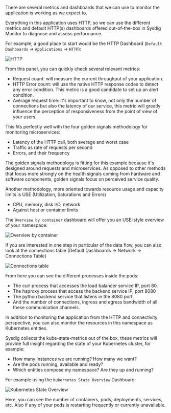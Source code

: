 There are several metrics and dashboards that we can use to monitor the application is working as we expect to.

Everything in this application uses HTTP, so we can use the different metrics and default HTTP(s) dashboards offered out-of-the-box in Sysdig Monitor to diagnose and assess performance.

For example, a good place to start would be the HTTP Dashboard (`Default Dashboards` → `Applications` → `HTTP`):

![HTTP](/sysdig/scenarios/monitor-lab05/assets/image05.png)

From this panel, you can quickly check several relevant metrics:

- Request count: will measure the current throughput of your application.
- HTTP Error count: will use the native HTTP response codes to detect any error condition. This metric is a good candidate to set up an alert condition.
- Average request time: it's important to know, not only the number of connections but also the latency of our service, this metric will greatly influence the perception of responsiveness from the point of view of your users.

This fits perfectly well with the four golden signals methodology for monitoring microservices:

- Latency of the HTTP call, both average and worst case
- Traffic as rate of requests per second
- Errors, and their frequency

The golden signals methodology is fitting for this example because it's designed around requests and microservices. As opposed to other methods that focus more strongly on the health signals coming from hardware and software components, golden signals focus on perceived service quality.

Another methodology, more oriented towards resource usage and capacity limits is USE (Utilization, Saturations and Errors)

- CPU, memory, disk I/O, network
- Against host or container limits

The `Overview by container` dashboard will offer you an USE-style overview of your namespace:

![Overview by container](/sysdig/scenarios/monitor-lab05/assets/image06.png)

If you are interested in one step in particular of the data flow, you can also look at the connections table (Default Dashboards → Network → Connections Table)

![Connections table](/sysdig/scenarios/monitor-lab05/assets/image07.png)

From here you can see the different processes inside the pods:

- The curl process that accesses the load balancer service IP, port 80.
- The haproxy process that access the backend service IP, port 8080
- The python backend service that listens in the 8080 port.
- And the number of connections, ingress and egress bandwidth of all these communication channels.

In addition to monitoring the application from the HTTP and connectivity perspective, you can also monitor the resources in this namespace as Kubernetes entities.

Sysdig collects the kube-state-metrics out of the box, these metrics will provide full insight regarding the state of your Kubernetes cluster, for example:

- How many instances we are running? How many we want?
- Are the pods running, available and ready?
- Which entities compose my namespace? Are they up and running?

For example using the `Kubernetes State Overview` Dashboard:

![Kubernetes State Overview](/sysdig/scenarios/monitor-lab05/assets/image08.png)

Here, you can see the number of containers, pods, deployments, services, etc. Also if any of your pods is restarting frequently or currently unavailable.
